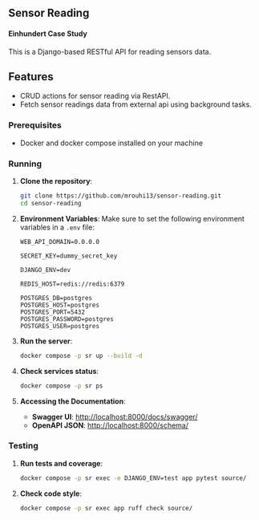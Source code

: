 ## Sensor Reading
#### Einhundert Case Study

This is a Django-based RESTful API for reading sensors data.

## Features
- CRUD actions for sensor reading via RestAPI.
- Fetch sensor readings data from external api using background tasks.

### Prerequisites

- Docker and docker compose installed on your machine

### Running

1. **Clone the repository**:
    ```bash
    git clone https://github.com/mrouhi13/sensor-reading.git
    cd sensor-reading
    ```

2. **Environment Variables**:
    Make sure to set the following environment variables in a `.env` file:
    ```
    WEB_API_DOMAIN=0.0.0.0

    SECRET_KEY=dummy_secret_key

    DJANGO_ENV=dev

    REDIS_HOST=redis://redis:6379

    POSTGRES_DB=postgres
    POSTGRES_HOST=postgres
    POSTGRES_PORT=5432
    POSTGRES_PASSWORD=postgres
    POSTGRES_USER=postgres
    ```

3. **Run the server**:
    ```bash
    docker compose -p sr up --build -d
    ```

4. **Check services status**:
    ```bash
    docker compose -p sr ps
    ```

5. **Accessing the Documentation**:
     - **Swagger UI**: [http://localhost:8000/docs/swagger/](http://localhost:8000/docs/swagger/)
     - **OpenAPI JSON**: [http://localhost:8000/schema/](http://localhost:8000/schema/)

### Testing

1. **Run tests and coverage**:
    ```bash
    docker compose -p sr exec -e DJANGO_ENV=test app pytest source/
    ```

2. **Check code style**:
    ```bash
    docker compose -p sr exec app ruff check source/
    ```
